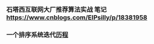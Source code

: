 
### 石塔西互联网大厂推荐算法实战 笔记 https://www.cnblogs.com/EIPsilly/p/18381958


### 一个排序系统迭代[历程](https://mx-1024.github.io/posts/2020/02/09/62333/) 
